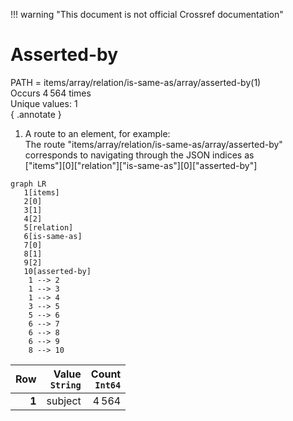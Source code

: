 !!! warning "This document is not official Crossref documentation"
# Asserted-by
PATH = items/array/relation/is-same-as/array/asserted-by(1)  
Occurs 4 564 times  
Unique values: 1  
{ .annotate }

1. A route to an element, for example:  
   The route "items/array/relation/is-same-as/array/asserted-by" corresponds to navigating through the JSON indices as  
   ["items"][0]["relation"]["is-same-as"][0]["asserted-by"]  

```mermaid
graph LR
   1[items]
   2[0]
   3[1]
   4[2]
   5[relation]
   6[is-same-as]
   7[0]
   8[1]
   9[2]
   10[asserted-by]
    1 --> 2
    1 --> 3
    1 --> 4
    3 --> 5
    5 --> 6
    6 --> 7
    6 --> 8
    6 --> 9
    8 --> 10
```

| **Row** | **Value**<br>`String` | **Count**<br>`Int64` |
|--------:|----------------------:|---------------------:|
| **1**   | subject               | 4 564                |

